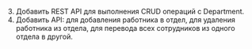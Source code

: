 3.	Добавить REST API для выполнения CRUD операций с Department.
4.	Добавить API: для добавления работника в отдел, для удаления работника из отдела, для перевода всех сотрудников из одного отдела в другой.
